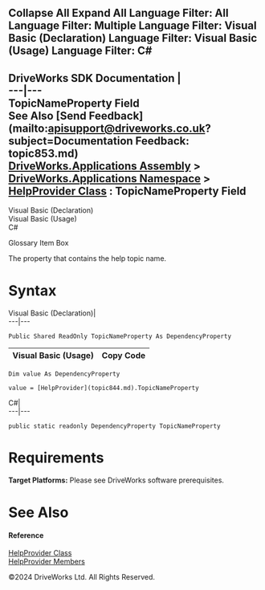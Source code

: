        

 Collapse All Expand All  Language Filter: All  Language Filter: Multiple  Language Filter: Visual Basic (Declaration) Language Filter: Visual Basic (Usage) Language Filter: C#  
---  
DriveWorks SDK Documentation  |   
---|---  
TopicNameProperty Field   
See Also [Send Feedback](mailto:apisupport@driveworks.co.uk?subject=Documentation Feedback: topic853.md)  
[DriveWorks.Applications Assembly](topic13.md) > [DriveWorks.Applications Namespace](topic16.md) > [HelpProvider Class](topic844.md) : TopicNameProperty Field  
---  
  
Visual Basic (Declaration)    
Visual Basic (Usage)    
C# 

Glossary Item Box

The property that contains the help topic name. 

# Syntax

Visual Basic (Declaration)|   
---|---  
      
    
    Public Shared ReadOnly TopicNameProperty As DependencyProperty  
  
Visual Basic (Usage)| Copy Code  
---|---  
      
    
    Dim value As DependencyProperty
     
    value = [HelpProvider](topic844.md).TopicNameProperty  
  
C#|   
---|---  
      
    
    public static readonly DependencyProperty TopicNameProperty  
  
# Requirements

**Target Platforms:** Please see DriveWorks software prerequisites.

# See Also

#### Reference

[HelpProvider Class](topic844.md)   
[HelpProvider Members](topic845.md)

©2024 DriveWorks Ltd. All Rights Reserved.
